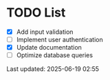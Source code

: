 # TODO List

- [x] Add input validation
- [ ] Implement user authentication
- [x] Update documentation
- [ ] Optimize database queries

Last updated: 2025-06-19 02:55

